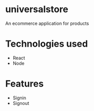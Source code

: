 # universalstore
 An ecommerce application for products
 # Technologies used
   * React 
   * Node
# Features
 * Signin
 * Signout

